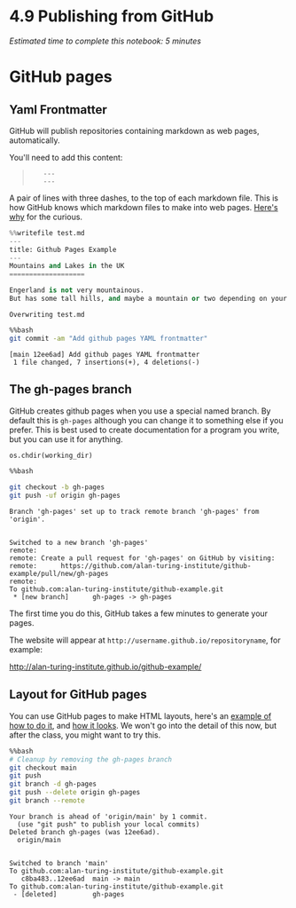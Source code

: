 # 4.9 Publishing from GitHub

*Estimated time to complete this notebook: 5 minutes*

# GitHub pages

## Yaml Frontmatter

GitHub will publish repositories containing markdown as web pages, automatically.

You'll need to add this content:

> ```
>    ---
>    ---
> ```

A pair of lines with three dashes, to the top of each markdown file. This is how GitHub knows which markdown files to make into web pages.
[Here's why](https://jekyllrb.com/docs/front-matter/) for the curious.


```python
%%writefile test.md
---
title: Github Pages Example
---
Mountains and Lakes in the UK
===================

Engerland is not very mountainous.
But has some tall hills, and maybe a mountain or two depending on your definition.
```

    Overwriting test.md



```bash
%%bash
git commit -am "Add github pages YAML frontmatter"
```

    [main 12ee6ad] Add github pages YAML frontmatter
     1 file changed, 7 insertions(+), 4 deletions(-)


## The gh-pages branch

GitHub creates github pages when you use a special named branch.
By default this is `gh-pages` although you can change it to something else if you prefer.
This is best used to create documentation for a program you write, but you can use it for anything.


```python
os.chdir(working_dir)
```


```bash
%%bash

git checkout -b gh-pages
git push -uf origin gh-pages
```

    Branch 'gh-pages' set up to track remote branch 'gh-pages' from 'origin'.


    Switched to a new branch 'gh-pages'
    remote:
    remote: Create a pull request for 'gh-pages' on GitHub by visiting:
    remote:      https://github.com/alan-turing-institute/github-example/pull/new/gh-pages
    remote:
    To github.com:alan-turing-institute/github-example.git
     * [new branch]      gh-pages -> gh-pages


The first time you do this, GitHub takes a few minutes to generate your pages.

The website will appear at `http://username.github.io/repositoryname`, for example:

http://alan-turing-institute.github.io/github-example/

## Layout for GitHub pages

You can use GitHub pages to make HTML layouts, here's an [example of how to do it](http://github.com/UCL/ucl-github-pages-example), and [how it looks](http://ucl.github.io/ucl-github-pages-example). We won't go into the detail of this now, but after the class, you might want to try this.


```bash
%%bash
# Cleanup by removing the gh-pages branch
git checkout main
git push
git branch -d gh-pages
git push --delete origin gh-pages
git branch --remote
```

    Your branch is ahead of 'origin/main' by 1 commit.
      (use "git push" to publish your local commits)
    Deleted branch gh-pages (was 12ee6ad).
      origin/main


    Switched to branch 'main'
    To github.com:alan-turing-institute/github-example.git
       c8ba483..12ee6ad  main -> main
    To github.com:alan-turing-institute/github-example.git
     - [deleted]         gh-pages
